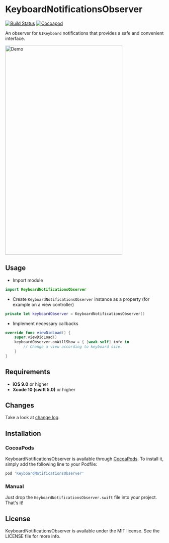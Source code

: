 # KeyboardNotificationsObserver

[![Build Status](https://travis-ci.org/zummenix/KeyboardNotificationsObserver.svg?branch=master)](https://travis-ci.org/zummenix/KeyboardNotificationsObserver)
[![Cocoapod](https://img.shields.io/cocoapods/v/KeyboardNotificationsObserver.svg)](https://cocoapods.org/pods/KeyboardNotificationsObserver)

An observer for `UIKeyboard` notifications that provides a safe and convenient interface.

<img src="https://raw.github.com/zummenix/KeyboardNotificationsObserver/master/demo.gif" alt="Demo" width="372" height="662"/>

## Usage

- Import module
```Swift
import KeyboardNotificationsObserver
```

- Create `KeyboardNotificationsObserver` instance as a property (for example on a view controller)
```Swift
private let keyboardObserver = KeyboardNotificationsObserver()
```

- Implement necessary callbacks
```Swift
override func viewDidLoad() {
    super.viewDidLoad()
    keyboardObserver.onWillShow = { [weak self] info in
        // Change a view according to keyboard size.
    }
}
```
## Requirements

- **iOS 9.0** or higher
- **Xcode 10 (swift 5.0)** or higher

## Changes

Take a look at [change log](CHANGELOG.md).

## Installation

### CocoaPods

KeyboardNotificationsObserver is available through [CocoaPods](http://cocoapods.org). To install
it, simply add the following line to your Podfile:

```ruby
pod 'KeyboardNotificationsObserver'
```

### Manual

Just drop the `KeyboardNotificationsObserver.swift` file into your project. That's it!

## License

KeyboardNotificationsObserver is available under the MIT license. See the LICENSE file for more info.
